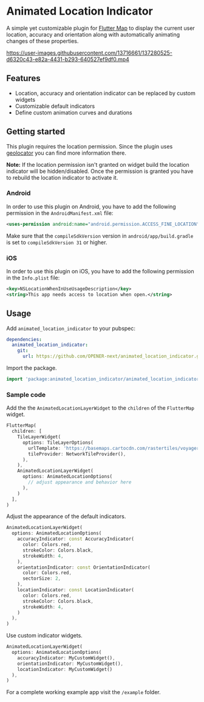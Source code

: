 # Animated Location Indicator

A simple yet customizable plugin for [Flutter Map](https://github.com/fleaflet/flutter_map) to display the current user location, accuracy and orientation along with automatically animating changes of these properties.

https://user-images.githubusercontent.com/13716661/137280525-d6320c43-e82a-4431-b293-640527ef9df0.mp4

## Features

- Location, accuracy and orientation indicator can be replaced by custom widgets
- Customizable default indicators
- Define custom animation curves and durations

## Getting started

This plugin requires the location permission. Since the plugin uses [geolocator](https://pub.dev/packages/geolocator) you can find more information there.

**Note:**  If the location permission isn't granted on widget build the location indicator will be hidden/disabled. Once the permission is granted you have to rebuild the location indicator to activate it.

### Android

In order to use this plugin on Android, you have to add the following permission in the `AndroidManifest.xml` file:
```xml
<uses-permission android:name="android.permission.ACCESS_FINE_LOCATION" />
```

Make sure that the `compileSdkVersion` version in `android/app/build.gradle` is set to `compileSdkVersion 31` or higher.

### iOS

In order to use this plugin on iOS, you have to add the following permission in the `Info.plist` file:

```xml
<key>NSLocationWhenInUseUsageDescription</key>
<string>This app needs access to location when open.</string>
```

## Usage

Add `animated_location_indicator` to your pubspec:

```yml
dependencies:
  animated_location_indicator:
    git:
      url: https://github.com/OPENER-next/animated_location_indicator.git
```

Import the package.

```dart
import 'package:animated_location_indicator/animated_location_indicator.dart';
```

### Sample code

Add the the `AnimatedLocationLayerWidget` to the `children` of the `FlutterMap` widget.

```dart
FlutterMap(
  children: [
    TileLayerWidget(
      options: TileLayerOptions(
        urlTemplate: 'https://basemaps.cartocdn.com/rastertiles/voyager/{z}/{x}/{y}.png',
        tileProvider: NetworkTileProvider(),
      ),
    ),
    AnimatedLocationLayerWidget(
      options: AnimatedLocationOptions(
        // adjust appearance and behavior here
      ),
    )
  ],
)
```

Adjust the appearance of the default indicators.

```dart
AnimatedLocationLayerWidget(
  options: AnimatedLocationOptions(
    accuracyIndicator: const AccuracyIndicator(
      color: Colors.red,
      strokeColor: Colors.black,
      strokeWidth: 4,
    ),
    orientationIndicator: const OrientationIndicator(
      color: Colors.red,
      sectorSize: 2,
    ),
    locationIndicator: const LocationIndicator(
      color: Colors.red,
      strokeColor: Colors.black,
      strokeWidth: 4,
    )
  ),
)
```

Use custom indicator widgets.

```dart
AnimatedLocationLayerWidget(
  options: AnimatedLocationOptions(
    accuracyIndicator: MyCustomWidget(),
    orientationIndicator: MyCustomWidget(),
    locationIndicator: MyCustomWidget()
  ),
)
```

For a complete working example app visit the `/example` folder.